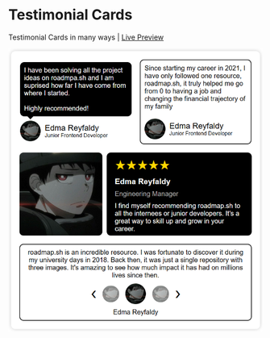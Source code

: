 # Testimonial Cards
Testimonial Cards in many ways | [Live Preview](https://reyfaldy.github.io/roadmap.sh-fe-projects/05-Testimonial%20Cards/)

![Testimonial Cards](./testimonial-cards.png)
